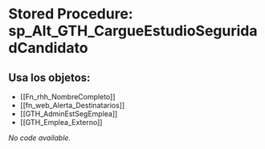 # Stored Procedure: sp_Alt_GTH_CargueEstudioSeguridadCandidato

## Usa los objetos:
- [[Fn_rhh_NombreCompleto]]
- [[fn_web_Alerta_Destinatarios]]
- [[GTH_AdminEstSegEmplea]]
- [[GTH_Emplea_Externo]]

*No code available.*
